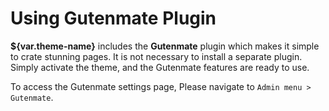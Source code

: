 # Using Gutenmate Plugin

**${var.theme-name}** includes the **Gutenmate** plugin which makes it simple to crate stunning pages. It is not necessary to install a separate plugin. Simply activate the theme, and the Gutenmate features are ready to use.

To access the Gutenmate settings page, Please navigate to `Admin menu > Gutenmate`.